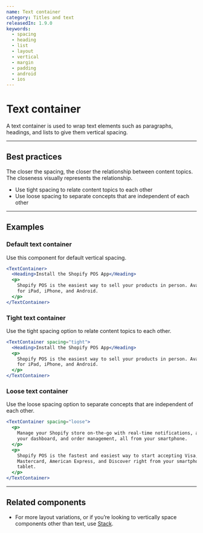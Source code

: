 ```yaml
---
name: Text container
category: Titles and text
releasedIn: 1.9.0
keywords:
  - spacing
  - heading
  - list
  - layout
  - vertical
  - margin
  - padding
  - android
  - ios
---
```


# Text container

A text container is used to wrap text elements such as paragraphs, headings, and lists to give them vertical spacing.

---

## Best practices

The closer the spacing, the closer the relationship between content topics. The closeness visually represents the relationship.

- Use tight spacing to relate content topics to each other
- Use loose spacing to separate concepts that are independent of each other

---

## Examples

### Default text container

Use this component for default vertical spacing.

```jsx
<TextContainer>
  <Heading>Install the Shopify POS App</Heading>
  <p>
    Shopify POS is the easiest way to sell your products in person. Available
    for iPad, iPhone, and Android.
  </p>
</TextContainer>
```

### Tight text container

Use the tight spacing option to relate content topics to each other.

```jsx
<TextContainer spacing="tight">
  <Heading>Install the Shopify POS App</Heading>
  <p>
    Shopify POS is the easiest way to sell your products in person. Available
    for iPad, iPhone, and Android.
  </p>
</TextContainer>
```

### Loose text container

Use the loose spacing option to separate concepts that are independent of each other.

```jsx
<TextContainer spacing="loose">
  <p>
    Manage your Shopify store on-the-go with real-time notifications, access to
    your dashboard, and order management, all from your smartphone.
  </p>
  <p>
    Shopify POS is the fastest and easiest way to start accepting Visa,
    Mastercard, American Express, and Discover right from your smartphone or
    tablet.
  </p>
</TextContainer>
```

---

## Related components

- For more layout variations, or if you’re looking to vertically space components other than text, use [Stack](https://polaris.shopify.com/components/stack).
